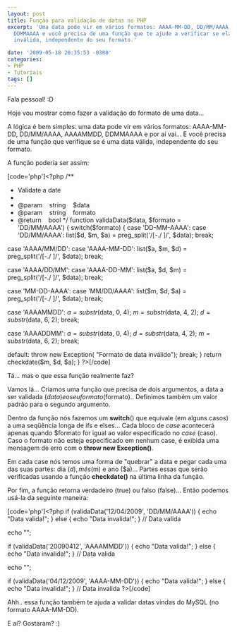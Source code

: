 ```yaml
---
layout: post
title: Função para validação de datas no PHP
excerpt: 'Uma data pode vir em vários formatos: AAAA-MM-DD, DD/MM/AAAA, AAAAMMDD,
  DDMMAAAA e você precisa de uma função que te ajude a verificar se ela é válida ou
  inválida, independente do seu formato.'

date: '2009-05-18 20:35:53 -0300'
categories:
- PHP
- Tutoriais
tags: []
---
```

Fala pessoal! :D

Hoje vou mostrar como fazer a validação do formato de uma data...

A lógica é bem simples: uma data pode vir em vários formatos: AAAA-MM-DD, DD/MM/AAAA, AAAAMMDD, DDMMAAAA e por aí vai... E você precisa de uma função que verifique se é uma data válida, independente do seu formato.

A função poderia ser assim:


[code='php']<?php
/**
* Validate a date
*
* @param    string    $data
* @param    string    formato
* @return    bool
*/
function validaData($data, $formato = 'DD/MM/AAAA') {
switch($formato) {
case 'DD-MM-AAAA':
case 'DD/MM/AAAA':
list($d, $m, $a) = preg_split('/[-./ ]/', $data);
break;

case 'AAAA/MM/DD':
case 'AAAA-MM-DD':
list($a, $m, $d) = preg_split('/[-./ ]/', $data);
break;

case 'AAAA/DD/MM':
case 'AAAA-DD-MM':
list($a, $d, $m) = preg_split('/[-./ ]/', $data);
break;

case 'MM-DD-AAAA':
case 'MM/DD/AAAA':
list($m, $d, $a) = preg_split('/[-./ ]/', $data);
break;

case 'AAAAMMDD':
$a = substr($data, 0, 4);
$m = substr($data, 4, 2);
$d = substr($data, 6, 2);
break;

case 'AAAADDMM':
$a = substr($data, 0, 4);
$d = substr($data, 4, 2);
$m = substr($data, 6, 2);
break;

default:
throw new Exception( "Formato de data inválido");
break;
}
return checkdate($m, $d, $a);
}
?>[/code]

Tá... mas o que essa função realmente faz?

Vamos lá... Criamos uma função que precisa de dois argumentos, a data a ser validada ($data) e o seu formato ($formato).. Definimos também um valor padrão para o segundo argumento.

Dentro da função nós fazemos um <strong>switch</strong>() que equivale (em alguns casos) a uma seqüência longa de ifs e elses... Cada bloco de <em>case</em> acontecerá apenas quando $formato for igual ao valor especificado no <em>case</em> (caso). Caso o formato não esteja especificado em nenhum case, é exibida uma mensagem de erro com o <strong>throw new Exception()</strong>.

Em cada case nós temos uma forma de "quebrar" a data e pegar cada uma das suas partes: dia ($d), mês ($m) e ano ($a)... Partes essas que serão verificadas usando a função <strong>checkdate() </strong>na última linha da função.

Por fim, a função retorna verdadeiro (true) ou falso (false)... Então podemos usá-la da seguinte maneira:


[code='php']<?php
if (validaData('12/04/2009', 'DD/MM/AAAA')) {
echo "Data valida!";
} else {
echo "Data invalida!";
}
// Data valida

echo "";

if (validaData('20090412', 'AAAAMMDD')) {
echo "Data valida!";
} else {
echo "Data invalida!";
}
// Data valida

echo "";

if (validaData('04/12/2009', 'AAAA-MM-DD')) {
echo "Data valida!";
} else {
echo "Data invalida!";
}
// Data invalida
?>[/code]

Ahh.. essa função também te ajuda a validar datas vindas do MySQL (no formato AAAA-MM-DD).

E aí? Gostaram? :)


